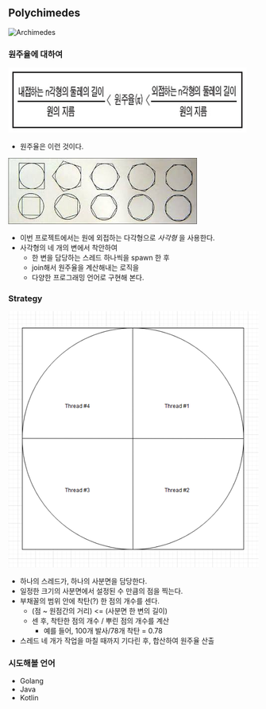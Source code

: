 ## Polychimedes

![Archimedes](https://img1.daumcdn.net/thumb/R800x0/?scode=mtistory2&fname=https%3A%2F%2Ft1.daumcdn.net%2Fcfile%2Ftistory%2F2602EE3958211A4D2A)

### 원주율에 대하여

![pi-explained](./static/pi-explained.jpg)

- 원주율은 이런 것이다. 

![rectagnles](./static/rectangles.jpg)

- 이번 프로젝트에서는 원에 외접하는 다각형으로 *사각형* 을 사용한다. 
- 사각형의 네 개의 변에서 착안하여 
    - 한 변을 담당하는 스레드 하나씩을 spawn 한 후
    - join해서 원주율을 계산해내는 로직을 
    - 다양한 프로그래밍 언어로 구현해 본다. 

### Strategy 

![diagram](./static/diagram.PNG)

- 하나의 스레드가, 하나의 사분면을 담당한다. 
- 일정한 크기의 사분면에서 설정된 수 만큼의 점을 찍는다. 
- 부채꼴의 범위 안에 착탄(?) 한 점의 개수를 센다. 
    - (점 ~ 원점간의 거리) <= (사분면 한 변의 길이)
    - 센 후, 착탄한 점의 개수 / 뿌린 점의 개수를 계산 
        - 예를 들어, 100개 발사/78개 착탄 = 0.78
- 스레드 네 개가 작업을 마칠 때까지 기다린 후, 합산하여 원주율 산출

### 시도해볼 언어 

- Golang
- Java
- Kotlin
